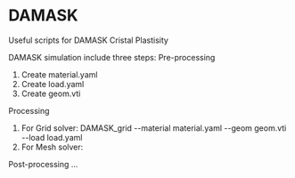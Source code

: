 # DAMASK
Useful scripts for DAMASK Cristal Plastisity

DAMASK simulation include three steps:
Pre-processing
1. Create material.yaml
2. Create load.yaml
3. Create geom.vti

Processing
1. For Grid solver:
DAMASK_grid --material material.yaml --geom geom.vti --load load.yaml
2. For Mesh solver:

Post-processing
...
